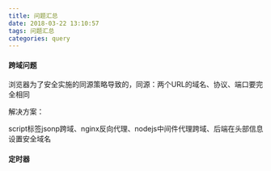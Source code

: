 ```yaml
---
title: 问题汇总
date: 2018-03-22 13:10:57
tags: 问题汇总
categories: query
---
```


#### 跨域问题 ####
 浏览器为了安全实施的同源策略导致的，同源：两个URL的域名、协议、端口要完全相同

解决方案：

script标签jsonp跨域、nginx反向代理、nodejs中间件代理跨域、后端在头部信息设置安全域名


<!-- more -->
	
#### 定时器 ####